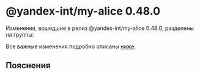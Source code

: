 # @yandex-int/my-alice 0.48.0

<!-- ЧЕЛОВЕЧЕСКОЕ ВСТУПЛЕНИЕ -->

Изменения, вошедшие в релиз @yandex-int/my-alice 0.48.0, разделены на группы:

Все важные изменения подробно описаны [ниже](#Пояснения).

## Пояснения

